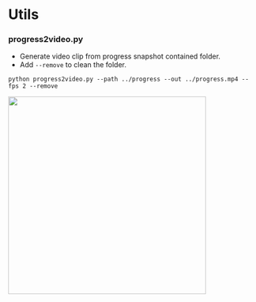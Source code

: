 # Utils

### progress2video.py

- Generate video clip from progress snapshot contained folder.
- Add `--remove` to clean the folder.

```
python progress2video.py --path ../progress --out ../progress.mp4 --fps 2 --remove
```
<img src="https://user-images.githubusercontent.com/96012641/180709094-12ed27b7-0421-4332-a27c-005b79a2d6bd.gif" width="400"/>
